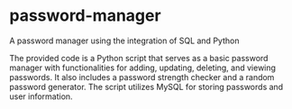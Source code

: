 # password-manager
A password manager using the integration of SQL and Python

The provided code is a Python script that serves as a basic password manager with functionalities for adding, updating, deleting, and viewing passwords. It also includes a password strength checker and a random password generator. The script utilizes MySQL for storing passwords and user information.
